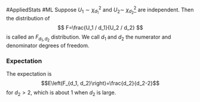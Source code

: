 #AppliedStats #ML 
Suppose $U_1 \sim \chi_{d_1}^2$ and $U_2 \sim$ [$\chi_{d_2}^2$](chi-square%20distribution.md) are independent. Then the distribution of
$$
F=\frac{U_1 / d_1}{U_2 / d_2}
$$
is called an $F_{d_1, d_2}$ distribution.
We call $d_1$ and $d_2$ the numerator and denominator degrees of freedom.
### Expectation
The expectation is $$E\left(F_{d_1, d_2}\right)=\frac{d_2}{d_2-2}$$ for $d_2>2$, which is about 1 when $d_2$ is large.